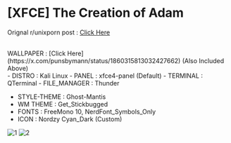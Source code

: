 # [XFCE] The Creation of Adam

Orignal r/unixporn post : [Click Here](https://www.reddit.com/r/unixporn/comments/1iol9mr/xfce_the_creation_of_adam/?utm_source=share&utm_medium=web3x&utm_name=web3xcss&utm_term=1&utm_content=share_button)

<br/>
WALLPAPER : [Click Here](https://x.com/punsbymann/status/1860315813032427662)  (Also Included Above)
<br/>
- DISTRO : Kali Linux
- PANEL : xfce4-panel (Default)
- TERMINAL : QTerminal
- FILE_MANAGER : Thunder
<BR>

- STYLE-THEME : Ghost-Mantis
- WM THEME : Get_Stickbugged
- FONTS : FreeMono 10, NerdFont_Symbols_Only
- ICON : Nordzy Cyan_Dark (Custom)

![1](https://github.com/user-attachments/assets/eeb972cc-5c66-4569-8392-56ab22b1d305)
![2](https://github.com/user-attachments/assets/1e3cd3df-5f66-45b1-95cd-5cd93cbb7b8f)
